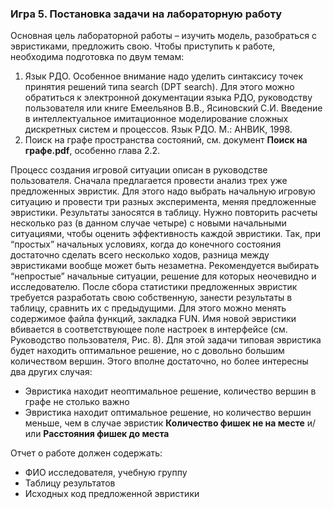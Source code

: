 ### Игра 5. Постановка задачи на лабораторную работу ###

Основная цель лабораторной работы – изучить модель, разобраться с эвристиками, предложить свою. Чтобы приступить к работе, необходима подготовка по двум темам:

1. Язык РДО. Особенное внимание надо уделить синтаксису точек принятия решений типа search (DPT search). Для этого можно обратиться к электронной документации языка РДО, руководству
пользователя или книге Емеельянов В.В., Ясиновский С.И. Введение в интеллектуальное имитационное моделирование сложных дискретных систем и процессов. Язык РДО. М.: АНВИК, 1998.
2. Поиск на графе пространства состояний, см. документ **Поиск на графе.pdf**, особенно глава 2.2.

Процесс создания игровой ситуации описан в руководстве пользователя. Сначала предлагается провести анализ трех уже предложенных эвристик. Для этого надо выбрать начальную игровую ситуацию и провести три разных эксперимента, меняя предложенные эвристики. Результаты заносятся в таблицу. Нужно повторить расчеты несколько раз (в данном случае четыре) с новыми начальными ситуациями, чтобы оценить эффективность каждой эвристики. Так, при “простых” начальных условиях, когда до конечного состояния достаточно сделать всего несколько ходов, разница между эвристиками вообще может быть незаметна. Рекомендуется выбирать “непростые” начальные ситуации, решение для которых неочевидно и исследователю. После сбора статистики предложенных эвристик требуется разработать свою собственную, занести результаты в таблицу, сравнить их с предыдущими. Для этого можно менять содержимое файла функций, закладка FUN. Имя новой эвристики вбивается в соответствующее поле настроек в интерфейсе (см. Руководство пользователя, Рис. 8). Для этой задачи типовая эвристика будет находить оптимальное решение, но с довольно большим количеством вершин. Этого вполне достаточно, но более интересны два других случая:

* Эвристика находит неоптимальное решение, количество вершин в графе не столько важно
* Эвристика находит оптимальное решение, но количество вершин меньше, чем в случае эвристик **Количество фишек не на месте** и/или **Расстояния фишек до места** 
 
Отчет о работе должен содержать:

* ФИО исследователя, учебную группу
* Таблицу результатов
* Исходных код предложенной эвристики
